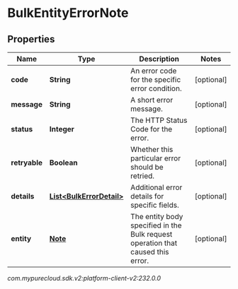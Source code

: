 # BulkEntityErrorNote


## Properties

| Name | Type | Description | Notes |
| ------------ | ------------- | ------------- | ------------- |
| **code** | **String** | An error code for the specific error condition. |  [optional] |
| **message** | **String** | A short error message. |  [optional] |
| **status** | **Integer** | The HTTP Status Code for the error. |  [optional] |
| **retryable** | **Boolean** | Whether this particular error should be retried. |  [optional] |
| **details** | [**List&lt;BulkErrorDetail&gt;**](BulkErrorDetail) | Additional error details for specific fields. |  [optional] |
| **entity** | [**Note**](Note) | The entity body specified in the Bulk request operation that caused this error. |  [optional] |




_com.mypurecloud.sdk.v2:platform-client-v2:232.0.0_
